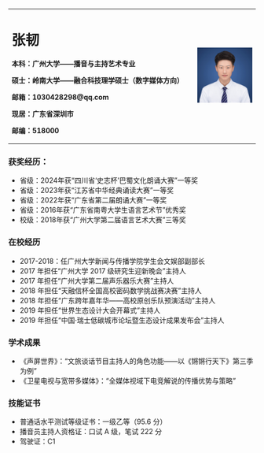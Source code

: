 
<table border="0">
  <tr>
    <td width="75%">
      <h1>张韧</h1>
      <p><b>本科：广州大学——播音与主持艺术专业</b></p>
      <p><b>硕士：岭南大学——融合科技理学硕士（数字媒体方向）</b></p>
      <p><b>邮箱：1030428298@qq.com</b></p>
      <p><b>现居：广东省深圳市</b></p>
      <p><b>邮编：518000</b></p>
    </td>
    <td width="25%">
      <img src="/1_9098.jpg" width="100%">      
    </td>
  </tr>
</table>

### 获奖经历：
- 省级：2024年获“四川省‘史志杯’巴蜀文化朗诵大赛”一等奖
- 省级：2023年获“江苏省中华经典诵读大赛”一等奖
- 省级：2022年获“广东省第二届朗诵大赛”一等奖
- 省级：2016年获“广东省南粤大学生语言艺术节”优秀奖
- 校级：2018年获“广州大学第二届语言艺术大赛”三等奖

### 在校经历
- 2017-2018：任广州大学新闻与传播学院学生会文娱部副部长
- 2017 年担任“广州大学 2017 级研究生迎新晚会”主持人
- 2017 年担任“广州大学第二届声乐器乐大赛”主持人
- 2018 年担任“天融信杯全国高校密码数学挑战赛决赛”主持人
- 2018 年担任“广东跨年嘉年华——高校原创乐队预演活动”主持人
- 2019 年担任“世界生态设计大会开幕式”主持人
- 2019 年担任“中国·瑞士低碳城市论坛暨生态设计成果发布会”主持人

### 学术成果
- 《声屏世界》：“文旅谈话节目主持人的角色功能——以《锵锵行天下》第三季为例”
- 《卫星电视与宽带多媒体》：“全媒体视域下电竞解说的传播优势与策略”

### 技能证书
- 普通话水平测试等级证书：一级乙等（95.6 分）
- 播音员主持人资格证：口试 A 级，笔试 222 分
- 驾驶证：C1
